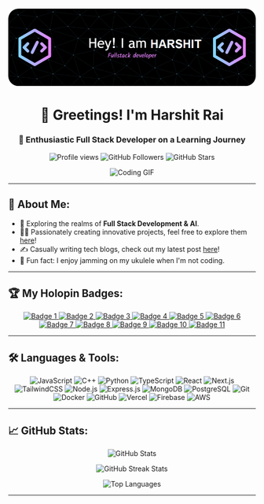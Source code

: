 <p align="center">
  <img src="https://github.com/HarshitRai121/HarshitRai121/blob/main/HR readme banner.png" alt="banner" />
  
</p>

<h1 align="center">🌟 Greetings! I'm Harshit Rai</h1>
<h3 align="center">🚀 Enthusiastic Full Stack Developer on a Learning Journey</h3>

<p align="center">
  <img src="https://komarev.com/ghpvc/?username=HarshitRai121&label=Profile%20views&color=blue&style=flat" alt="Profile views" />
  <img src="https://img.shields.io/github/followers/HarshitRai121?style=social" alt="GitHub Followers" />
  <img src="https://img.shields.io/github/stars/HarshitRai121?style=social" alt="GitHub Stars" />
</p>

<p align="center">
  <img src="https://user-images.githubusercontent.com/HarshitRai121/coding.gif" alt="Coding GIF" width="400px" />
</p>

---

## 🌟 About Me:

- 🌱 Exploring the realms of **Full Stack Development & AI**.
- 👨‍💻 Passionately creating innovative projects, feel free to explore them [here](https://github.com/HarshitRai121?tab=repositories)!
- ✍️ Casually writing tech blogs, check out my latest post [here](https://medium.com/@raiharshit121/mastering-git-and-github-fba123878e19?source=your_stories_page-------------------------------------)!
- 🎸 Fun fact: I enjoy jamming on my ukulele when I'm not coding.

---

## 🏆 My Holopin Badges:

<p align="center">
  <a href="https://holopin.io/@harshitrai121">
    <img src="https://assets.holopin.io/eyJidWNrZXQiOiJob2xvcGluLWFzc2V0cyIsImtleSI6ImFzc2V0cy9jbG16MW5neWQwMjM3bTN6am50c2V6Yng2IiwiZWRpdHMiOnsicm90YXRlIjpudWxsfX0=" alt="Badge 1" width="100px" />
  </a>
  <a href="https://holopin.io/@harshitrai121">
    <img src="https://assets.holopin.io/eyJidWNrZXQiOiJob2xvcGluLWFzc2V0cyIsImtleSI6ImFzc2V0cy9jbG15cWdyMGUwMjI1enV6amdxZmYwbmhsIiwiZWRpdHMiOnsicm90YXRlIjpudWxsfX0=" alt="Badge 2" width="100px" />
  </a>
  <a href="https://holopin.io/@harshitrai121">
    <img src="https://assets.holopin.io/eyJidWNrZXQiOiJob2xvcGluLWFzc2V0cyIsImtleSI6ImFzc2V0cy9jbG16YzVpdWYxMDA0ODBma3V6dTBxYnpxOCIsImVkaXRzIjp7InJvdGF0ZSI6bnVsbH19" alt="Badge 3" width="100px" />
  </a>
  <a href="https://holopin.io/@harshitrai121">
    <img src="https://assets.holopin.io/eyJidWNrZXQiOiJob2xvcGluLWFzc2V0cyIsImtleSI6ImFzc2V0cy9jbG16ZXJwM3EzMDUwMGZsZHZ4d2JwZTdhIiwiZWRpdHMiOnsicm90YXRlIjpudWxsfX0=" alt="Badge 4" width="100px" />
  </a>
  <a href="https://holopin.io/@harshitrai121">
    <img src="https://assets.holopin.io/hf2023levels/level0-blue-0-0-0.webp" alt="Badge 5" width="100px" />
  </a>
  <a href="https://holopin.io/@harshitrai121">
    <img src="https://assets.holopin.io/hf2023levels/level1-blue-helmet-0-0.webp" alt="Badge 6" width="100px" />
  </a>
  <a href="https://holopin.io/@harshitrai121">
    <img src="https://assets.holopin.io/hf2023levels/level2-blue-helmet-tshirt-0.webp" alt="Badge 7" width="100px" />
  </a>
  <a href="https://holopin.io/@harshitrai121">
    <img src="https://assets.holopin.io/hf2023levels/level3-blue-helmet-tshirt-crocs.webp" alt="Badge 8" width="100px" />
  </a>
  <a href="https://holopin.io/@harshitrai121">
    <img src="https://assets.holopin.io/hf2023levels/level4-blue-helmet-tshirt-crocs-anchor.webp" alt="Badge 9" width="100px" />
  </a>
  <a href="https://holopin.io/@harshitrai121">
    <img src="https://assets.holopin.io/eyJidWNrZXQiOiJob2xvcGluLWFzc2V0cyIsImtleSI6ImFzc2V0cy9jbG5leHg3dmUyMTcxOTN6amp0c2lvNXZqIiwiZWRpdHMiOnsicm90YXRlIjpudWxsfX0=" alt="Badge 10" width="100px" />
  </a>
  <a href="https://holopin.io/@harshitrai121">
    <img src="https://assets.holopin.io/hf2024levels/level0-sloth-hello-0-0-0-0.webp" alt="Badge 11" width="100px" />
  </a>
</p>

---

## 🛠️ Languages & Tools:

<p align="center">
  <!-- Languages -->
  <img src="https://img.shields.io/badge/JavaScript-F7DF1E?style=for-the-badge&logo=javascript&logoColor=black" alt="JavaScript" />
  <img src="https://img.shields.io/badge/C%2B%2B-00599C?style=for-the-badge&logo=c%2B%2B&logoColor=white" alt="C++" />
  <img src="https://img.shields.io/badge/Python-3776AB?style=for-the-badge&logo=python&logoColor=white" alt="Python" />
  <img src="https://img.shields.io/badge/TypeScript-3178C6?style=for-the-badge&logo=typescript&logoColor=white" alt="TypeScript" />

  <!-- Frontend -->
  <img src="https://img.shields.io/badge/React-20232A?style=for-the-badge&logo=react&logoColor=61DAFB" alt="React" />
  <img src="https://img.shields.io/badge/Next.js-000000?style=for-the-badge&logo=nextdotjs&logoColor=white" alt="Next.js" />
  <img src="https://img.shields.io/badge/TailwindCSS-38B2AC?style=for-the-badge&logo=tailwind-css&logoColor=white" alt="TailwindCSS" />

  <!-- Backend -->
  <img src="https://img.shields.io/badge/Node.js-339933?style=for-the-badge&logo=nodedotjs&logoColor=white" alt="Node.js" />
  <img src="https://img.shields.io/badge/Express.js-000000?style=for-the-badge&logo=express&logoColor=white" alt="Express.js" />

  <!-- Database -->
  <img src="https://img.shields.io/badge/MongoDB-4EA94B?style=for-the-badge&logo=mongodb&logoColor=white" alt="MongoDB" />
  <img src="https://img.shields.io/badge/PostgreSQL-4169E1?style=for-the-badge&logo=postgresql&logoColor=white" alt="PostgreSQL" />

  <!-- Version Control & Tools -->
  <img src="https://img.shields.io/badge/Git-F05032?style=for-the-badge&logo=git&logoColor=white" alt="Git" />
  <img src="https://img.shields.io/badge/Docker-2496ED?style=for-the-badge&logo=docker&logoColor=white" alt="Docker" />
  <img src="https://img.shields.io/badge/GitHub-181717?style=for-the-badge&logo=github&logoColor=white" alt="GitHub" />

  <!-- Cloud & Other Tools -->
  <img src="https://img.shields.io/badge/Vercel-000000?style=for-the-badge&logo=vercel&logoColor=white" alt="Vercel" />
  <img src="https://img.shields.io/badge/Firebase-FFCA28?style=for-the-badge&logo=firebase&logoColor=white" alt="Firebase" />
  <img src="https://img.shields.io/badge/AWS-232F3E?style=for-the-badge&logo=amazonaws&logoColor=white" alt="AWS" />
</p>


---

## 📈 GitHub Stats:

<p align="center">
  <img src="https://github-readme-stats.vercel.app/api?username=HarshitRai121&show_icons=true&theme=radical" alt="GitHub Stats" />
</p>

<p align="center">
  <img src="https://github-readme-streak-stats.herokuapp.com/?user=HarshitRai121&theme=radical" alt="GitHub Streak Stats" />
</p>

<p align="center">
  <img src="https://github-readme-stats.vercel.app/api/top-langs/?username=HarshitRai121&layout=compact&theme=radical" alt="Top Languages" />
</p>

---

